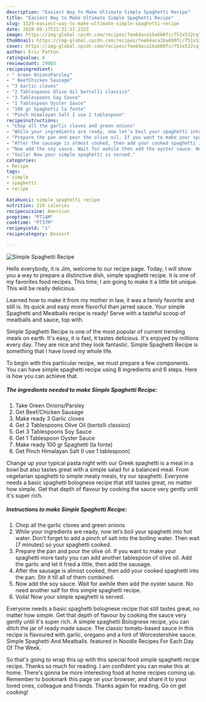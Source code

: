 ```yaml
---
description: "Easiest Way to Make Ultimate Simple Spaghetti Recipe"
title: "Easiest Way to Make Ultimate Simple Spaghetti Recipe"
slug: 1129-easiest-way-to-make-ultimate-simple-spaghetti-recipe
date: 2020-09-17T21:31:57.232Z
image: https://img-global.cpcdn.com/recipes/fee64aca1ba6b0fc/751x532cq70/simple-spaghetti-recipe-recipe-main-photo.jpg
thumbnail: https://img-global.cpcdn.com/recipes/fee64aca1ba6b0fc/751x532cq70/simple-spaghetti-recipe-recipe-main-photo.jpg
cover: https://img-global.cpcdn.com/recipes/fee64aca1ba6b0fc/751x532cq70/simple-spaghetti-recipe-recipe-main-photo.jpg
author: Eric Patton
ratingvalue: 4
reviewcount: 19083
recipeingredient:
- " Green OnionsParsley"
- " BeefChicken Sausage"
- "3 Garlic cloves"
- "2 Tablespoons Olive Oil bertolli classico"
- "3 Tablespoons Soy Sauce"
- "1 Tablespoon Oyster Sauce"
- "100 gr Spaghetti la fonte"
- "Pinch Himalayan Salt I use 1 tablespoon"
recipeinstructions:
- "Chop all the garlic cloves and green onions"
- "While your ingredients are ready, now let’s boil your spaghetti into hot water. Don’t forget to add a pinch of salt into the boiling water. Then wait (7 minutes) so your spaghetti cooked."
- "Prepare the pan and pour the olive oil. If you want to make your spaghetti more tasty you can add another tablespoon of olive oil. Add the garlic and let it fried a little, then add the sausage."
- "After the sausage is almost cooked, then add your cooked spaghetti into the pan. Stir it till all of them combined."
- "Now add the soy sauce. Wait for awhile then add the oyster sauce. No need another salf for this simple spaghetti recipe."
- "Voila! Now your simple spaghetti is served."
categories:
- Recipe
tags:
- simple
- spaghetti
- recipe

katakunci: simple spaghetti recipe 
nutrition: 218 calories
recipecuisine: American
preptime: "PT14M"
cooktime: "PT37M"
recipeyield: "1"
recipecategory: Dessert

---
```



![Simple Spaghetti Recipe](https://img-global.cpcdn.com/recipes/fee64aca1ba6b0fc/751x532cq70/simple-spaghetti-recipe-recipe-main-photo.jpg)

Hello everybody, it is Jim, welcome to our recipe page. Today, I will show you a way to prepare a distinctive dish, simple spaghetti recipe. It is one of my favorites food recipes. This time, I am going to make it a little bit unique. This will be really delicious.

Learned how to make it from my mother in law, it was a family favorite and still is. Its quick and easy more flavorful than jarred sauce. Your simple Spaghetti and Meatballs recipe is ready! Serve with a tasteful scoop of meatballs and sauce, top with.

Simple Spaghetti Recipe is one of the most popular of current trending meals on earth. It's easy, it is fast, it tastes delicious. It's enjoyed by millions every day. They are nice and they look fantastic. Simple Spaghetti Recipe is something that I have loved my whole life.


To begin with this particular recipe, we must prepare a few components. You can have simple spaghetti recipe using 8 ingredients and 6 steps. Here is how you can achieve that.

<!--inarticleads1-->

##### The ingredients needed to make Simple Spaghetti Recipe:

1. Take  Green Onions/Parsley
1. Get  Beef/Chicken Sausage
1. Make ready 3 Garlic cloves
1. Get 2 Tablespoons Olive Oil (bertolli classico)
1. Get 3 Tablespoons Soy Sauce
1. Get 1 Tablespoon Oyster Sauce
1. Make ready 100 gr Spaghetti (la fonte)
1. Get Pinch Himalayan Salt (I use 1 tablespoon)


Change up your typical pasta night with our Greek spaghetti is a meal in a bowl but also tastes great with a simple salad for a balanced meal. From vegetarian spaghetti to simple meaty meals, try our spaghetti. Everyone needs a basic spaghetti bolognese recipe that still tastes great, no matter how simple. Get that depth of flavour by cooking the sauce very gently until it&#39;s super rich. 

<!--inarticleads2-->

##### Instructions to make Simple Spaghetti Recipe:

1. Chop all the garlic cloves and green onions
1. While your ingredients are ready, now let’s boil your spaghetti into hot water. Don’t forget to add a pinch of salt into the boiling water. Then wait (7 minutes) so your spaghetti cooked.
1. Prepare the pan and pour the olive oil. If you want to make your spaghetti more tasty you can add another tablespoon of olive oil. Add the garlic and let it fried a little, then add the sausage.
1. After the sausage is almost cooked, then add your cooked spaghetti into the pan. Stir it till all of them combined.
1. Now add the soy sauce. Wait for awhile then add the oyster sauce. No need another salf for this simple spaghetti recipe.
1. Voila! Now your simple spaghetti is served.


Everyone needs a basic spaghetti bolognese recipe that still tastes great, no matter how simple. Get that depth of flavour by cooking the sauce very gently until it&#39;s super rich. A simple spaghetti Bolognese recipe, you can ditch the jar of ready made sauce. The classic tomato-based sauce in this recipe is flavoured with garlic, oregano and a hint of Worcestershire sauce. Simple Spaghetti And Meatballs. featured in Noodle Recipes For Each Day Of The Week. 

So that's going to wrap this up with this special food simple spaghetti recipe recipe. Thanks so much for reading. I am confident you can make this at home. There's gonna be more interesting food at home recipes coming up. Remember to bookmark this page on your browser, and share it to your loved ones, colleague and friends. Thanks again for reading. Go on get cooking!
